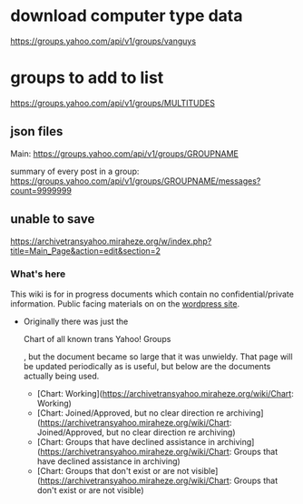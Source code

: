 # download computer type data



https://groups.yahoo.com/api/v1/groups/vanguys

# groups to add to list






https://groups.yahoo.com/api/v1/groups/MULTITUDES

## json files

Main: https://groups.yahoo.com/api/v1/groups/GROUPNAME 

summary of every post in a group: https://groups.yahoo.com/api/v1/groups/GROUPNAME/messages?count=9999999



## unable to save

https://archivetransyahoo.miraheze.org/w/index.php?title=Main_Page&action=edit&section=2

### What's here

This wiki is for in progress documents which contain no confidential/private information. Public facing materials on on the [wordpress site](https://archivetransyahoo.noblogs.org/). 

- Originally there was just the 

  Chart of all known trans Yahoo! Groups

  , but the document became so large that it was unwieldy. That page will be updated periodically as is useful, but below are the documents actually being used.

  - [Chart: Working](https://archivetransyahoo.miraheze.org/wiki/Chart: Working)
  - [Chart: Joined/Approved, but no clear direction re archiving](https://archivetransyahoo.miraheze.org/wiki/Chart: Joined/Approved, but no clear direction re archiving)
  - [Chart: Groups that have declined assistance in archiving](https://archivetransyahoo.miraheze.org/wiki/Chart: Groups that have declined assistance in archiving)
  - [Chart: Groups that don't exist or are not visible](https://archivetransyahoo.miraheze.org/wiki/Chart: Groups that don't exist or are not visible)



